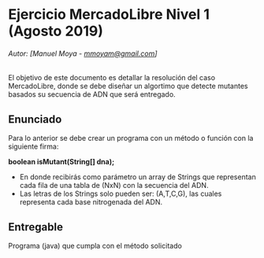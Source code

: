 # Ejercicio MercadoLibre Nivel 1 (Agosto 2019)
###### Autor: [Manuel Moya - mmoyam@gmail.com]
El objetivo de este documento es detallar la resolución del caso MercadoLibre, donde se debe diseñar un algortimo que detecte mutantes basados su secuencia de ADN que será entregado.

## Enunciado

Para lo anterior se debe crear un programa con un método o función con la siguiente firma:
 
**boolean isMutant(String[] dna);**

* En donde recibirás como parámetro un array de Strings que representan cada fila de una tabla
de (NxN) con la secuencia del ADN. 
* Las letras de los Strings solo pueden ser: (A,T,C,G), las
cuales representa cada base nitrogenada del ADN.

## Entregable

Programa (java) que cumpla con el método solicitado

